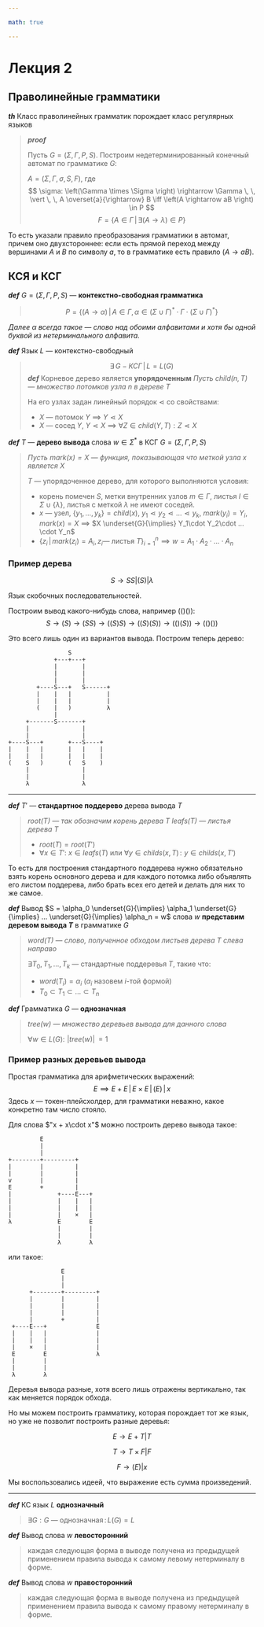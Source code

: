 ```yaml
---

math: true

---
```


# Лекция 2

## Праволинейные грамматики

***th*** Класс праволинейных грамматик порождает класс регулярных языков

> ***proof***
>
>Пусть $G = \left(\Sigma, \Gamma, P, S\right)$.
> Построим недетерминированный конечный автомат по грамматике $G$:
>
> $A = \left(\Sigma, \Gamma, \sigma, S, F\right)$, где
>  $$ \sigma: \left(\Gamma \times \Sigma \right) \rightarrow \Gamma \, \, \vert \, \, A \overset{a}{\rightarrow} B  \iff  \left(A \rightarrow aB \right) \in P $$
> $$ F = \left\{A \in \Gamma \, \vert \, \exists \left( A \rightarrow \lambda \right ) \in P \right\} $$

То есть указали правило преобразования грамматики в автомат, причем оно двухстороннее: если есть прямой переход между вершинами $A$ и $B$ по символу $a$, то в грамматике есть правило $\left( A \rightarrow aB \right )$.

## КСЯ и КСГ

***def*** $G = \left(\Sigma, \Gamma, P, S\right)$ — **контекстно-свободная грамматика**
> $$ P = \left\{ (A \rightarrow \alpha) \, \vert \, A \in \Gamma, \, \alpha \in \left(\Sigma \cup \Gamma\right)^*\cdot\Gamma\cdot\left(\Sigma\cup \Gamma\right)^*\right\} $$

*Далее $\alpha$ всегда такое — слово над обоими алфавитами и хотя бы одной буквой из нетерминального алфавита.*

***def*** Язык $L$ — контекстно-свободный
> $$ \exists \, G  - КСГ \, \vert \, L = L(G) $$
***def*** Корневое дерево является **упорядоченным**
> *Пусть $child(n, \, T)$ — множество потомков узла $n$ в дереве $T$*
> 
> На его узлах задан линейный порядок $\lessdot$ со свойствами:
> 
> * $X$ — потомок $Y$ $\implies$  $Y\lessdot X$
> * $X$ — сосед $Y$, $Y \lessdot X$ $\implies$ $\forall Z \in child(Y, T): Z \lessdot X$

***def*** $T$ — **дерево вывода** слова $w \in \Sigma^*$ в КСГ $G = \left(\Sigma, \Gamma, P, S\right)$
> *Пусть $mark(x) = X$ — функция, показывающая что меткой узла x является $X$*
>
> $T$ — упорядоченное дерево, для которого выполняются условия:
>
> * корень помечен $S$, метки внутренних узлов $m \in \Gamma$, листья $l \in \Sigma\cup\{\lambda\}$, листья с меткой $\lambda$ не имеют соседей.
> * $x$ — узел, $\{y_1,…,y_k\} = child(x)$, $y_1 \lessdot y_2 \lessdot … \lessdot y_k$, $mark(y_i) = Y_i$, $mark(x) = X$ $\implies$ $X \underset{G}{\implies} Y_1\cdot Y_2\cdot …\cdot Y_n$
> * $\{z_i \, \vert \, mark(z_i) = A_i, \, z_i \text{— листья } T \}_{i = 1}^{n} \implies w = A_1\cdot A_2\cdot …\cdot A_n$

### Пример дерева

$$S \rightarrow SS \vert (S) \vert \lambda $$

Язык скобочных последовательностей.

Построим вывод какого-нибудь слова, например $(()())$:
$$S \rightarrow (S) \rightarrow (SS) \rightarrow ((S)S) \rightarrow ((S)(S)) \rightarrow (()(S)) \rightarrow (()()) $$

Это всего лишь один из вариантов вывода.
Построим теперь дерево:

```ascii
                 S
             +---+---+
             |       |
             |       |
             |       |
        +----S---+   S------+
        |    |   |          |
        |    |   |          |
        (    |   )          λ
             |
     +-------S-------+
     |               |
     |               |
+----S---+       +---S----+
|    |   |       |   |    |
|    |   |       |   |    |
(    S   )       (   S    )
     |               |
     |               |
     λ               λ
```

---

***def*** $T'$ — **стандартное поддерево** дерева вывода $T$
> *$root(T)$ — так обозначим корень дерева $T$*
> *$leafs(T)$ — листья дерева $T$*
>
> * $root(T) = root(T')$
> * $\forall x \in T'$: $x \in leafs(T)$ или $\forall y \in childs(x, \, T) \, : \, \, y \in childs(x, \, T')$

То есть для построения стандартного поддерева нужно обязательно взять корень основного дерева и для каждого потомка либо объявлять его листом поддерева, либо брать всех его детей и делать для них то же самое.

***def*** Вывод $S = \alpha_0 \underset{G}{\implies}  \alpha_1 \underset{G}{\implies} … \underset{G}{\implies} \alpha_n = w$ слова $w$ **представим деревом вывода $T$** в грамматике $G$
> *$word(T)$ — слово, полученное обходом листьев дерева $T$ слева направо*
>
> $\exists T_0, T_1, …, T_k$ — стандартные поддеревья $T$, такие что:
> 
> * $word(T_i) = \alpha_i$ ($\alpha_i$ назовем $i$-той формой)
> * $T_0 \subset T_1 \subset … \subset T_n$

***def*** Грамматика $G$ — **однозначная**
> *$tree(w)$ — множество деревьев вывода для данного слова*
>
> $\forall w \in L(G) : \, \, \vert tree(w) \vert \, = 1$ 

### Пример разных деревьев вывода 

Простая грамматика для арифметических выражений:
$$ E \implies E + E \, \vert \,E \times E \, \vert \, (E) \,\vert \, x $$
Здесь $x$ — токен-плейсхолдер, для грамматики неважно, какое конкретно там число стояло.

Для слова  $"x + x\cdot x"$ можно построить дерево вывода такое:

```ascii
         E
         |
         |
+--------+---------+
|        |         |
|        |         |
v        |         |
E        +         |
|             +----E---+
|             |    |   |
|             |    |   |
|             |    ×   |
λ             E        E
              |        |
              |        |
              λ        λ
````

или такое:

```ascii
               E
               |
               |
      +--------+---------+
      |        |         |
      |        |         |
      |        |         |
      |        +         |
 +----E---+              E
 |    |   |              |
 |    |   |              |
 |    ×   |              |
 E        E              λ
 |        |
 |        |
 λ        λ
```

Деревья вывода разные, хотя всего лишь отражены вертикально, так как меняется порядок обхода.

Но мы можем построить грамматику, которая порождает тот же язык, но уже не позволит построить разные деревья:

$$E \rightarrow E + T | T $$

$$T \rightarrow T \times F | F $$

$$F \rightarrow (E) | x $$

Мы воспользовались идеей, что выражение есть сумма произведений.

---

***def*** КС язык $L$ **однозначный**
> $\exists G: G \text{ — однозначная} \, : \, L(G) = L$

***def*** Вывод слова $w$ **левосторонний**
> каждая следующая форма в выводе получена из предыдущей применением правила вывода к самому левому нетерминалу в форме.


***def*** Вывод слова $w$ **правосторонний**
> каждая следующая форма в выводе получена из предыдущей применением правила вывода к самому правому нетерминалу в форме.

